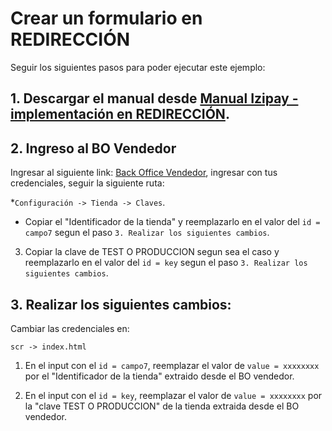# Crear un formulario en REDIRECCIÓN

  Seguir los siguientes pasos para poder ejecutar este ejemplo:


## 1. Descargar el manual desde [Manual Izipay - implementación en REDIRECCIÓN](https://secure.micuentaweb.pe/doc/es-PE/form-payment/quick-start-guide/sitemap.html).


## 2. Ingreso al BO Vendedor

Ingresar al siguiente link: [Back Office Vendedor](https://secure.micuentaweb.pe/vads-merchant/), ingresar con tus credenciales, seguir la siguiente ruta:

*`Configuración -> Tienda -> Claves`.

* Copiar el "Identificador de la tienda" y reemplazarlo en el valor del `id = campo7` segun el paso `3. Realizar los siguientes cambios`.

3. Copiar la clave de TEST O PRODUCCION segun sea el caso y reemplazarlo en el valor del `id = key` segun el paso `3. Realizar los siguientes cambios`.


## 3. Realizar los siguientes cambios:

Cambiar las credenciales en:

`scr -> index.html`

1. En el input con el `id = campo7`, reemplazar el valor de `value = xxxxxxxx` por el "Identificador de la tienda" extraido desde el BO vendedor.

2. En el input con el `id = key`, reemplazar el valor de `value = xxxxxxxx` por la "clave TEST O PRODUCCION" de la tienda extraida desde el BO vendedor.

